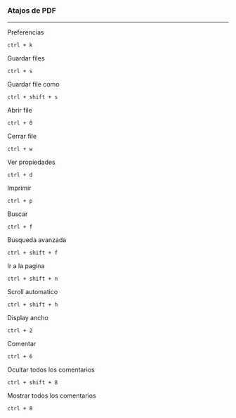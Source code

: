 ### Atajos de PDF

---

Preferencias

	ctrl + k

Guardar files

	ctrl + s

Guardar file como

	ctrl + shift + s

Abrir file

	ctrl + 0

Cerrar file

	ctrl + w

Ver propiedades

	ctrl + d

Imprimir

	ctrl + p

Buscar

	ctrl + f

Busqueda avanzada

	ctrl + shift + f

Ir a la pagina

	ctrl + shift + n

Scroll automatico

	ctrl + shift + h

Display ancho

	ctrl + 2

Comentar

	ctrl + 6

Ocultar todos los comentarios

	ctrl + shift + 8

Mostrar todos los comentarios

	ctrl + 8
